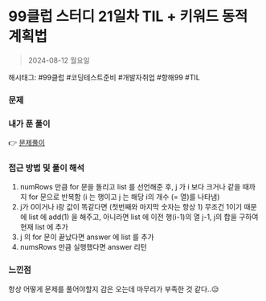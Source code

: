 # 99클럽 스터디 21일차 TIL + 키워드 동적 계획법
> 2024-08-12 월요일

해시태그: #99클럽 #코딩테스트준비 #개발자취업 #항해99 #TIL

### 문제

### 내가 푼 풀이
👉 [문제풀이](https://github.com/subbangE/codingTest-study/blob/master/src/day_21/dp.java)

### 접근 방법 및 풀이 해석
1. numRows 만큼 for 문을 돌리고 list 를 선언해준 후, j 가 i 보다 크거나 같을 때까지 for 문으로 반복함 (i 는 행이고 j 는 해당 i의 개수 (= 열)를 나타냄)
2. j가 0이거나 i랑 값이 똑같다면 (첫번째와 마지막 숫자는 항상 1) 무조건 1이기 때문에 list 에 add(1) 을 해주고, 아니라면 list 에 이전 행(i-1)의 열 j-1, j의 합을 구하여 현재 list 에 추가
3. j 의 for 문이 끝났다면 answer 에 list 를 추가
4. numsRows 만큼 실행했다면 answer 리턴

### 느낀점
항상 어떻게 문제를 풀어야할지 감은 오는데 마무리가 부족한 것 같다..😥